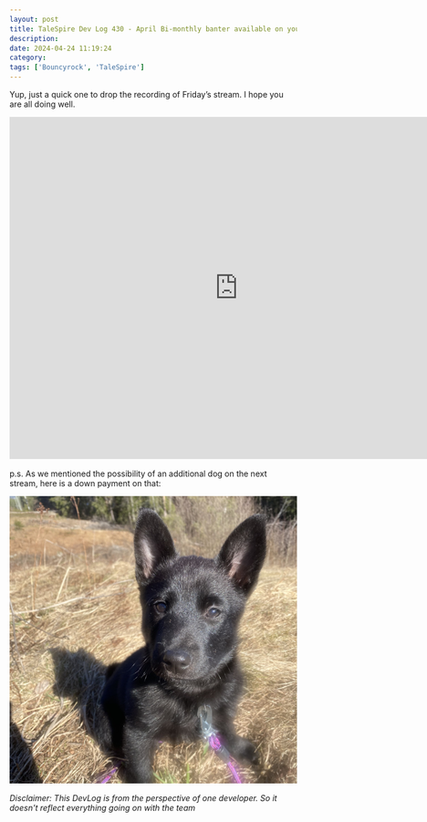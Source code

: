 ```yaml
---
layout: post
title: TaleSpire Dev Log 430 - April Bi-monthly banter available on youtube
description:
date: 2024-04-24 11:19:24
category:
tags: ['Bouncyrock', 'TaleSpire']
---
```


Yup, just a quick one to drop the recording of Friday’s stream. I hope you are all doing well.

<iframe width="800" height="600" src="https://www.youtube.com/embed/rnm6IZaRx3c?si=AnQMp1IvG0LmJyXh&amp;start=10" title="YouTube video player" frameborder="0" allow="accelerometer; autoplay; clipboard-write; encrypted-media; gyroscope; picture-in-picture; web-share" allowfullscreen></iframe>

p.s. As we mentioned the possibility of an additional dog on the next stream, here is a down payment on that:

![dog](/assets/images/dog.png)

*Disclaimer: This DevLog is from the perspective of one developer. So it doesn't reflect everything going on with the team*
